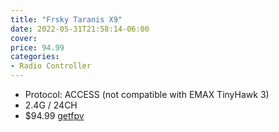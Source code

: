 ```yaml
---
title: "Frsky Taranis X9"
date: 2022-05-31T21:58:14-06:00
cover:
price: 94.99
categories:
- Radio Controller
---
```


- Protocol: ACCESS (not compatible with EMAX TinyHawk 3)
- 2.4G / 24CH
- $94.99 [getfpv](https://www.getfpv.com/frsky-taranis-x9-lite-2-4g-24ch-radio-transmitter.html)

